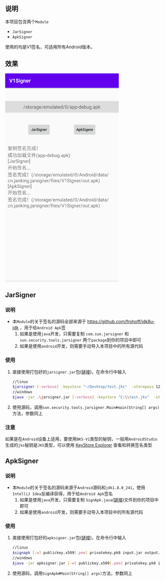 ## 说明

本项目包含两个`Module`

* `JarSigner`
* `ApkSigner`

使用的均是V1签名，可适用所有Android版本。

## 效果

<img src="README.assets/image-20200415221027516.png" width="369"></img>

## JarSigner

### 说明

* 本`Module`的关于签名的源码全部来源于 https://github.com/frohoff/jdk8u-jdk ，用于给`Android Apk`签
  1. 如果是使用`java`开发，只需要复制 `com.sun.jarsigner` 和 `sun.security.tools.jarsigner` 两个`package`到你的项目中即可
  2. 如果是使用`android`开发，则需要手动导入本项目中的所有源代码

### 使用

1. 直接使用打包好的`jarsigner.jar`包([链接](https://github.com/JankingWon/V1Signer/releases))，在命令行中输入

   ```bash
   //linux
   $jarsigner [-verbose] -keystore "~/Desktop/test.jks"  -storepass 123456  -keyPass 123456 -signedjar "~/Desktop/test.apk" "~/Desktop/unsigned.apk" test
   //windows
   $java -jar .\jarsigner.jar [-verbose] -keystore "C:\\test.jks"  -storepass 123456  -keyPass 123456 -signedjar "C:\\test.apk" "C:\\unsigned.apk" test
   ```

2. 使用源码，调用`sun.security.tools.jarsigner.Main#main(String[] args)`方法，参数同上

### 注意

如果是在`Android`设备上适用，要使用`BKS-V1`类型的秘钥，一般用`AndroidStudio`生成的`jks`秘钥是`JKS`类型，可以使用 [KeyStore Explorer](https://keystore-explorer.org/) 查看和转换签名类型

## ApkSigner

### 说明

* 本`Module`的关于签名的源码来源于`Android`源码和`jdk1.8.0_241`，使用`IntelliJ Idea`反编译获得，用于给`Android Apk`签名
  1. 如果是使用`java`开发，只需要复制 `SignApk.java`([链接](https://github.com/JankingWon/V1Signer/blob/master/apksigner/src/main/java/com/android/signapk/SignApk.java))文件到你的项目中即可
  2. 如果是使用`android`开发，则需要手动导入本项目中的所有源代码


### 使用

1. 直接使用打包好的`apksigner.jar`包([链接](https://github.com/JankingWon/V1Signer/releases))，在命令行中输入

   ```bash
   //linux
   $signapk [-w] publickey.x509[.pem] privatekey.pk8 input.jar output.jar
   //windows
   $java -jar apksigner.jar [-w] publickey.x509[.pem] privatekey.pk8 input.jar output.jar
   ```

2. 使用源码，调用`SignApk#Main(String[] args)`方法，参数同上


